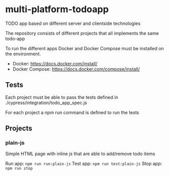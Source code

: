 # multi-platform-todoapp
TODO app based on different server and clientside technologies

The repository consists of different projects that all implements the same todo-app

To run the different apps Docker and Docker Compose must be installed on the environment.

* Docker: https://docs.docker.com/install/
* Docker Compose: https://docs.docker.com/compose/install/


## Tests
Each project must be able to pass the tests defined in ./cypress/integration/todo_app_spec.js

For each project a npm run command is defined to run the tests

## Projects

### plain-js
Simple HTML page with inline js that are able to add/remove todo items

Run app:  `npm run run:plain-js`
Test app: `npm run test:plain-js`
Stop app: `npm run stop`